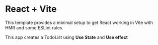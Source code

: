 # React + Vite

This template provides a minimal setup to get React working in Vite with HMR and some ESLint rules.

This app creates a TodoList using **Use State** and **Use effect**
